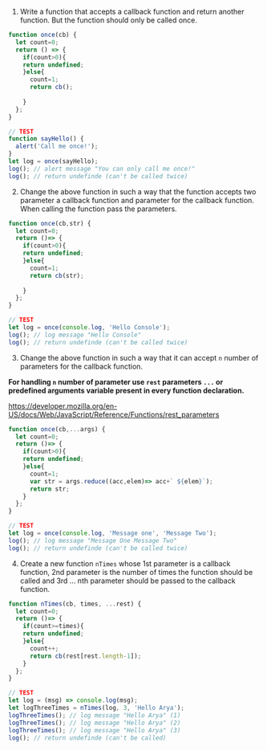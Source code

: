 1. Write a function that accepts a callback function and return another function. But the function should only be called once.

```js
function once(cb) {
  let count=0;
  return () => {
    if(count>0){
    return undefined;
    }else{
      count=1;
      return cb();
      
    }
  };
}

// TEST
function sayHello() {
  alert('Call me once!');
}
let log = once(sayHello);
log(); // alert message "You can only call me once!"
log(); // return undefinde (can't be called twice)
```

2. Change the above function in such a way that the function accepts two parameter a callback function and parameter for the callback function. When calling the function pass the parameters.

```js
function once(cb,str) {
  let count=0;
  return ()=> {
    if(count>0){
    return undefined;
    }else{
      count=1;
      return cb(str);
      
    }
  };
}

// TEST
let log = once(console.log, 'Hello Console');
log(); // log message "Hello Console"
log(); // return undefinde (can't be called twice)
```

3. Change the above function in such a way that it can accept `n` number of parameters for the callback function.

**For handling `n` number of parameter use `rest` parameters `...` or predefined arguments variable present in every function declaration.**

https://developer.mozilla.org/en-US/docs/Web/JavaScript/Reference/Functions/rest_parameters

```js
function once(cb,...args) {
  let count=0;
  return ()=> {
    if(count>0){
    return undefined;
    }else{
      count=1;
      var str = args.reduce((acc,elem)=> acc+` ${elem}`);
      return str;
    }
  };
}

// TEST
let log = once(console.log, 'Message one', 'Message Two');
log(); // log message "Message One Message Two"
log(); // return undefinde (can't be called twice)
```

4. Create a new function `nTimes` whose 1st parameter is a callback function, 2nd parameter is the number of times the function should be called and 3rd ... nth parameter should be passed to the callback function.

```js
function nTimes(cb, times, ...rest) {
  let count=0;
  return ()=> {
    if(count>=times){
    return undefined;
    }else{
      count++;
      return cb(rest[rest.length-1]);
    }
  };
}

// TEST
let log = (msg) => console.log(msg);
let logThreeTimes = nTimes(log, 3, 'Hello Arya');
logThreeTimes(); // log message "Hello Arya" (1)
logThreeTimes(); // log message "Hello Arya" (2)
logThreeTimes(); // log message "Hello Arya" (3)
log(); // return undefinde (can't be called)
```
